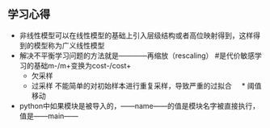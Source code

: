 ## 学习心得 ##
* 非线性模型可以在线性模型的基础上引入层级结构或者高位映射得到，这样得到的模型称为广义线性模型
* 解决不平衡学习问题的方法就是————再缩放（rescaling） #是代价敏感学习的基础m-/m+变换为cost-/cost+
     * 欠采样
     * 过采样 不能简单的对初始样本进行重复采样，导致严重的过拟合
     * 阈值移动
* python中如果模块是被导入的，——name——的值是模块名字被直接执行，值是——main——

